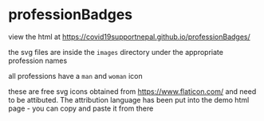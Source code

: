 # professionBadges

view the html at https://covid19supportnepal.github.io/professionBadges/

the svg files are inside the `images` directory under the appropriate profession names

all professions have a `man` and `woman` icon

these are free svg icons obtained from https://www.flaticon.com/ and need to be attibuted. The attribution language has been put into the demo html page - you can copy and paste it from there
